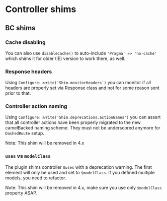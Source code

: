 # Controller shims

## BC shims

### Cache disabling
You can also use `disableCache()` to auto-include `'Pragma' => 'no-cache'` which
shims it for older (IE) version to work there, as well.

### Response headers
Using `Configure::write('Shim.monitorHeaders')` you can monitor if all headers are properly
set via Response class and not for some reason sent prior to that.

### Controller action naming
Using `Configure::write('Shim.deprecations.actionNames')` you can assert that all controller actions
have been properly migrated to the new camelBacked naming scheme. 
They must not be underscored anymore for `DashedRoute` setup.

Note: This shim will be removed in 4.x

### `uses` vs `modelClass`
The plugin shims controller `$uses` with a deprecation warning.
The first element will only be used and set to `$modelClass`.
If you defined multiple models, you need to refactor.

Note: This shim will be removed in 4.x, make sure you use only `$modelClass` property ASAP.
